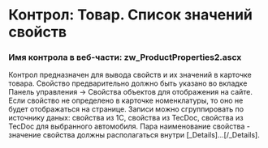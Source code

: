 ﻿---
description: 2.4.9.1
---
# Контрол: Товар. Список значений свойств
### Имя контрола в веб-части: zw_ProductProperties2.ascx
Контрол предназначен для вывода свойств и их значений в карточке товара. Свойство предварительно должно быть указано во вкладке Панель управления -> Свойства объектов для отображения на сайте.
Если свойство не определено в карточке номенклатуры, то оно не будет отображаться на странице. Записи можно сгруппировать по источнику даных: свойства из 1С, свойства из TecDoc, свойства из TecDoc для выбранного автомобиля. 
Пара наименование свойства - значение свойства должны располагаться внутри [_Details]...[/_Details]. 
